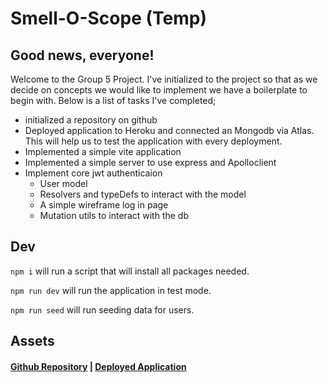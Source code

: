 # Smell-O-Scope (Temp)

## Good news, everyone!

Welcome to the Group 5 Project. I've initialized to the project so that as we decide on concepts we would like to implement we have a boilerplate to begin with. Below is a list of tasks I've completed;

- initialized a repository on github
- Deployed application to Heroku and connected an Mongodb via Atlas. This will help us to test the application with every deployment.
- Implemented a simple vite application
- Implemented a simple server to use express and Apolloclient
- Implement core jwt authenticaion
  - User model
  - Resolvers and typeDefs to interact with the model
  - A simple wireframe log in page
  - Mutation utils to interact with the db

## Dev

`npm i` will run a script that will install all packages needed.

`npm run dev` will run the application in test mode.

`npm run seed` will run seeding data for users.

## Assets

#### [Github Repository](https://github.com/jsgunn22/smell-o-scope) | [Deployed Application](https://smell-o-scope-fing-longer-8a61e2b82a17.herokuapp.com/)
